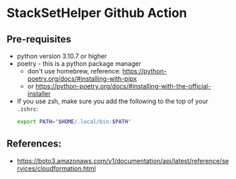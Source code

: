 # StackSetHelper Github Action

## Pre-requisites

* python version 3.10.7 or higher
* poetry - this is a python package manager
   * don't use homebrew, reference: https://python-poetry.org/docs/#installing-with-pipx
   * or https://python-poetry.org/docs/#installing-with-the-official-installer
* If you use zsh, make sure you add the following to the top of your `.zshrc`:
   ```bash
   export PATH="$HOME/.local/bin:$PATH"
   ```

## References:
* https://boto3.amazonaws.com/v1/documentation/api/latest/reference/services/cloudformation.html